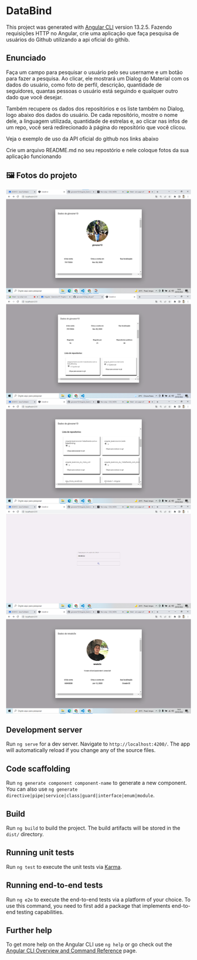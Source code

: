 # DataBind

This project was generated with [Angular CLI](https://github.com/angular/angular-cli) version 13.2.5.
Fazendo requisições HTTP no Angular, crie uma aplicação que faça pesquisa de usuários do Github utilizando a api oficial do githib.

## Enunciado

Faça um campo para pesquisar o usuário pelo seu username e um botão para fazer a pesquisa. Ao clicar, ele mostrará um Dialog do Material com os dados do usuário, como foto de perfil, descrição, quantidade de seguidores, quantas pessoas o usuário está seguindo e qualquer outro dado que você desejar.

Também recupere os dados dos repositórios e os liste também no Dialog, logo abaixo dos dados do usuário. De cada repositório, mostre o nome dele, a linguagem utilizada, quantidade de estrelas e, ao clicar nas infos de um repo, você será redirecionado à página do repositório que você clicou.

Veja o exemplo de uso da API oficial do github nos links abaixo

Crie um arquivo README.md no seu repostório e nele coloque fotos da sua aplicação funcionando

## :framed_picture: Fotos do projeto

 ![foto](https://github.com/giovaner10/templete_angular/blob/main/proj%207/3.png)
 ![foto](https://github.com/giovaner10/templete_angular/blob/main/proj%207/22.png)
 ![foto](https://github.com/giovaner10/templete_angular/blob/main/proj%207/5.png)
 ![foto](https://github.com/giovaner10/templete_angular/blob/main/proj%207/1.png)
 ![foto](https://github.com/giovaner10/templete_angular/blob/main/proj%207/2.png)


## Development server

Run `ng serve` for a dev server. Navigate to `http://localhost:4200/`. The app will automatically reload if you change any of the source files.

## Code scaffolding

Run `ng generate component component-name` to generate a new component. You can also use `ng generate directive|pipe|service|class|guard|interface|enum|module`.

## Build

Run `ng build` to build the project. The build artifacts will be stored in the `dist/` directory.

## Running unit tests

Run `ng test` to execute the unit tests via [Karma](https://karma-runner.github.io).

## Running end-to-end tests

Run `ng e2e` to execute the end-to-end tests via a platform of your choice. To use this command, you need to first add a package that implements end-to-end testing capabilities.

## Further help

To get more help on the Angular CLI use `ng help` or go check out the [Angular CLI Overview and Command Reference](https://angular.io/cli) page.

